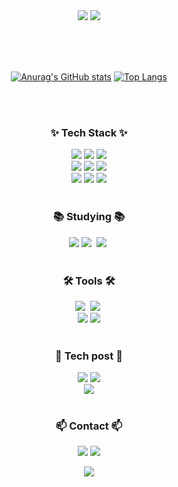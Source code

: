 <!--타이틀 부분-->
<div align="center">
  <img src="https://capsule-render.vercel.app/api?type=waving&color=gradient&customColorList=18&height=150&section=header" />

  <img src="https://capsule-render.vercel.app/api?type=venom&color=B2B4D3&text=백엔드%20개발자%20최지율입니다&fontSize=40&animation=fadeIn&fontColor=282A36&height=150&section=header&desc=협업이%20즐거운&descSize=30&descAlign=20&descAlignY=15" />
  
</div>

<br/><br/><br/>

<div align="center">

  [![Anurag's GitHub stats](https://github-readme-stats.vercel.app/api?username=beatmejy&line_height=32&hide=contribs&show_icons=true&rank_icon=github&theme=dracula)](https://github.com/anuraghazra/github-readme-stats) [![Top Langs](https://github-readme-stats.vercel.app/api/top-langs/?username=beatmejy&hide=css&&langs_count=3&theme=dracula)](https://github.com/anuraghazra/github-readme-stats)
  
</div>
<br/><br/>

<!--내용 부분-->
<h3 align="center">✨ Tech Stack ✨</h3>
<div align="center">
  <img src="https://img.shields.io/badge/java 17-007396?style=for-the-badge&logo=openjdk&logoColor=ffffff" />
  <img src="https://img.shields.io/badge/Spring boot 3-6DB33F?style=for-the-badge&logo=MySQL&logoColor=white">
  <img src="https://img.shields.io/badge/JUnit5-25A162?style=for-the-badge&logo=JUnit5&logoColor=white">
</div>

<div align="center">
  <img src="https://img.shields.io/badge/MySQL-4479A1?style=for-the-badge&logo=MySQL&logoColor=white">
  <img src="https://img.shields.io/badge/PostgreSQL-4169E1?style=for-the-badge&logo=PostgreSQL&logoColor=white"/>
  <img src="https://img.shields.io/badge/Redis-DC382D?style=for-the-badge&logo=Redis&logoColor=white"> 
</div>

<div align="center">
  <img src="https://img.shields.io/badge/RabbitMQ-FF6600?style=for-the-badge&logo=RabbitMQ&logoColor=white">
  <img src="https://img.shields.io/badge/docker-%230db7ed.svg?style=for-the-badge&logo=docker&logoColor=white">
  <img src="https://img.shields.io/badge/linux-FCC624?style=for-the-badge&logo=linux&logoColor=black">
</div>

<br/>

<h3 align="center">📚 Studying 📚</h3>
<div align="center">
    <img src="https://img.shields.io/badge/mongoDB-47A248?style=for-the-badge&logo=MongoDB&logoColor=white">
  <img src="https://img.shields.io/badge/typescript-007ACC.svg?style=for-the-badge&logo=typescript&logoColor=white" />&nbsp
  <img src="https://img.shields.io/badge/react-20232a.svg?style=for-the-badge&logo=react&logoColor=61DAFB" />&nbsp
</div>

<br/>

<h3 align="center">🛠 Tools 🛠</h3>
<div align="center">
  <img src="https://img.shields.io/badge/git-F05033.svg?style=for-the-badge&logo=git&logoColor=white" />&nbsp
  <img src="https://img.shields.io/badge/github-181717.svg?style=for-the-badge&logo=github&logoColor=white" />&nbsp
</div>

<div align="center">
  <img src="https://img.shields.io/badge/jira-%230A0FFF.svg?style=for-the-badge&logo=jira&logoColor=white">
  <img src="https://img.shields.io/badge/Slack-4A154B?style=for-the-badge&logo=slack&logoColor=white"> 
</div>

<br/>

<h3 align="center">📖 Tech post 📖</h3>
<div align="center">
  <a href="https://beatmejy.tistory.com"><img src="https://img.shields.io/badge/tech blog-FD5747?style=for-the-badge&logo=telegraph&logoColor=white" /></a>
  <a href="https://jiyoul.gitbook.io/keyword_study"><img src="https://img.shields.io/badge/keyword study-000000?style=for-the-badge&logo=gitbook&logoColor=white" /></a>
</div>

<div align="center">
  <a href="https://growth-with-retrospection.tistory.com/search/Youl"><img src="https://img.shields.io/badge/weekly retrospective-26375A?style=for-the-badge&logo=telegraph&logoColor=white" /></a>
</div>

<br/>

<h3 align="center">📫 Contact 📫</h3>
<div align="center">
  
  <a href="https://www.linkedin.com/in/%EC%A7%80%EC%9C%A8-%EC%B5%9C-3472b3283/"><img src="https://img.shields.io/badge/-Linked In-blue?style=for-the-badge&logo=Linkedin&logoColor=white" /></a>
  <img src="https://img.shields.io/badge/beatmejy@gmail.com-D14836?style=for-the-badge&logo=gmail&logoColor=white"/>
</div>

<div align="center">
  
  <img src="https://capsule-render.vercel.app/api?type=waving&color=gradient&customColorList=22&height=150&section=footer" />

</div>
